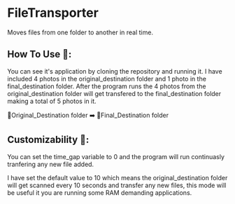 # FileTransporter
Moves files from one folder to another in real time.

## How To Use 📲:
You can see it's application by cloning the repository and running it. I have included 4 photos in the original_destination folder and 1 photo in the final_destination folder. After the program runs the 4 photos from the original_destination folder will get transfered to the final_destination folder making a total of 5 photos in it.

📁Original_Destination folder  ➡️   📁Final_Destination folder

## Customizability 🧰:
You can set the time_gap variable to 0 and the program will run continuasly tranfering any new file added.

I have set the default value to 10 which means the original_destination folder will get scanned every 10 seconds and transfer any new files, this mode will be useful it you are running some RAM demanding applications.
